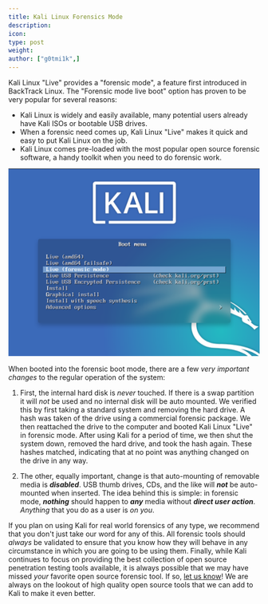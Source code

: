 ```yaml
---
title: Kali Linux Forensics Mode
description:
icon:
type: post
weight:
author: ["g0tmi1k",]
---
```


Kali Linux "Live" provides a "forensic mode", a feature first introduced in BackTrack Linux. The "Forensic mode live boot" option has proven to be very popular for several reasons:

* Kali Linux is widely and easily available, many potential users already have Kali ISOs or bootable USB drives.
* When a forensic need comes up, Kali Linux "Live" makes it quick and easy to put Kali Linux on the job.
* Kali Linux comes pre-loaded with the most popular open source forensic software, a handy toolkit when you need to do forensic work.

![](kali-forensics-mode.png)

When booted into the forensic boot mode, there are a few _very important changes_ to the regular operation of the system:

1. First, the internal hard disk is _never_ touched. If there is a swap partition it will _not_ be used and no internal disk will be auto mounted. We verified this by first taking a standard system and removing the hard drive. A hash was taken of the drive using a commercial forensic package. We then reattached the drive to the computer and booted Kali Linux "Live" in forensic mode. After using Kali for a period of time, we then shut the system down, removed the hard drive, and took the hash again. These hashes matched, indicating that at no point was anything changed on the drive in any way.

2. The other, equally important, change is that auto-mounting of removable media is **_disabled_**. USB thumb drives, CDs, and the like will **_not_** be auto-mounted when inserted. The idea behind this is simple: in forensic mode, **_nothing_** should happen to _**any**_ media without _**direct user action**_. _Anything_ that you do as a user is _on you_.

If you plan on using Kali for real world forensics of any type, we recommend that you don't just take our word for any of this. All forensic tools should _always_ be validated to ensure that you know how they will behave in any circumstance in which you are going to be using them.
Finally, while Kali continues to focus on providing the best collection of open source penetration testing tools available, it is always possible that we may have missed _your_ favorite open source forensic tool. If so, [let us know](https://bugs.kali.org/)! We are always on the lookout of high quality open source tools that we can add to Kali to make it even better.
